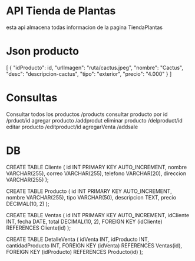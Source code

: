 # API Tienda de Plantas
esta api almacena todas informacion de la pagina TiendaPlantas


# Json producto

[
{
  "idProducto": id,
  "urlImagen": "ruta/cactus.jpeg",
  "nombre": "Cactus",
  "desc": "descripcion-cactus",
  "tipo": "exterior",
  "precio": "4.000"
}
]

# Consultas

Consultar todos los productos        /products
consultar producto por id            /prduct/id
agregar producto                    /addprodut
eliminar producto                   /delproduct/id
editar producto                     /editproduct/id
agregarVenta                        /addsale


# DB

CREATE TABLE Cliente (
    id INT PRIMARY KEY AUTO_INCREMENT,
    nombre VARCHAR(255),
    correo VARCHAR(255),
    telefono VARCHAR(20),
    direccion VARCHAR(255)
);

CREATE TABLE Producto (
    id INT PRIMARY KEY AUTO_INCREMENT,
    nombre VARCHAR(255),
    tipo VARCHAR(50),
    descripcion TEXT,
    precio DECIMAL(10, 2)
);

CREATE TABLE Ventas (
    id INT PRIMARY KEY AUTO_INCREMENT,
    idCliente INT,
    fecha DATE,
    total DECIMAL(10, 2),
    FOREIGN KEY (idCliente) REFERENCES Cliente(id)
);

CREATE TABLE DetalleVenta (
    idVenta INT,
    idProducto INT,
    cantidadProducto INT,
    FOREIGN KEY (idVenta) REFERENCES Ventas(id),
    FOREIGN KEY (idProducto) REFERENCES Producto(id)
);

